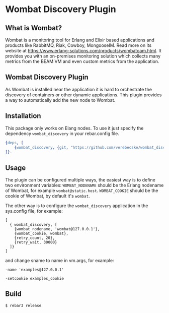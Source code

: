 # Wombat Discovery Plugin

## What is Wombat?

Wombat is a monitoring tool for Erlang and Elixir based applications and products like RabbitMQ, Riak, Cowboy, MongooseIM. Read more on its website at https://www.erlang-solutions.com/products/wombatoam.html. It provides you with an on-premises monitoring solution which collects many metrics from the BEAM VM and even custom metrics from the application.

## Wombat Discovery Plugin

As Wombat is installed near the application it is hard to orchestrate the discovery of containers or other dynamic applications. This plugin provides a way to automatically add the new node to Wombat.

## Installation

This package only works on Elang nodes. To use it just specify the dependency `wombat_discovery` in your rebar.config file.

```erlang
{deps, [
	{wombat_discovery, {git, "https://github.com/verebecske/wombat_discovery.git", {branch, "master"}}}
]}.
```

## Usage

The plugin can be configured multiple ways, the easiest way is to define two environment variables:
`WOMBAT_NODENAME` should be the Erlang nodename of Wombat, for example `wombat@static.host`.
`WOMBAT_COOKIE` should be the cookie of Wombat, by default it's `wombat`.

The other way is to configure the `wombat_discovery` application in the sys.config file, for example:

```elang
[
  { wombat_discovery, [
  	{wombat_nodename, 'wombat@127.0.0.1'},
  	{wombat_cookie, wombat},
  	{retry_count, 20},
  	{retry_wait, 30000}
  ]}
]
  ```

and change sname to name in vm.args, for example:
```elang
-name 'examples@127.0.0.1'

-setcookie examples_cookie
  ```

Build
-----

    $ rebar3 release
